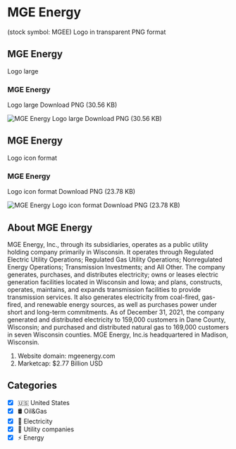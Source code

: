 # MGE Energy
 (stock symbol: MGEE) Logo in transparent PNG format

## MGE Energy
 Logo large

### MGE Energy
 Logo large Download PNG (30.56 KB)

![MGE Energy
 Logo large Download PNG (30.56 KB)](/img/orig/MGEE_BIG-0f394a91.png)

## MGE Energy
 Logo icon format

### MGE Energy
 Logo icon format Download PNG (23.78 KB)

![MGE Energy
 Logo icon format Download PNG (23.78 KB)](/img/orig/MGEE-4ef0dce0.png)

## About MGE Energy


MGE Energy, Inc., through its subsidiaries, operates as a public utility holding company primarily in Wisconsin. It operates through Regulated Electric Utility Operations; Regulated Gas Utility Operations; Nonregulated Energy Operations; Transmission Investments; and All Other. The company generates, purchases, and distributes electricity; owns or leases electric generation facilities located in Wisconsin and Iowa; and plans, constructs, operates, maintains, and expands transmission facilities to provide transmission services. It also generates electricity from coal-fired, gas-fired, and renewable energy sources, as well as purchases power under short and long-term commitments. As of December 31, 2021, the company generated and distributed electricity to 159,000 customers in Dane County, Wisconsin; and purchased and distributed natural gas to 169,000 customers in seven Wisconsin counties. MGE Energy, Inc.is headquartered in Madison, Wisconsin.

1. Website domain: mgeenergy.com
2. Marketcap: $2.77 Billion USD


## Categories
- [x] 🇺🇸 United States
- [x] 🛢 Oil&Gas
- [x] 🔋 Electricity
- [x] 🚰 Utility companies
- [x] ⚡ Energy
